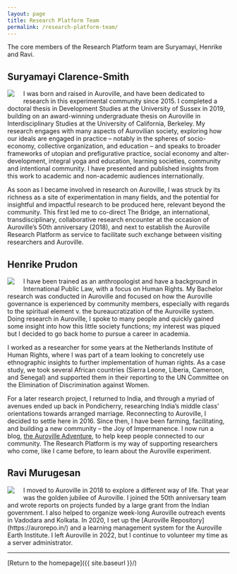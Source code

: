 ```yaml
---
layout: page
title: Research Platform Team
permalink: /research-platform-team/
---
```


The core members of the Research Platform team are Suryamayi, Henrike and Ravi.

## Suryamayi Clarence-Smith

<img src="https://aurovilleresearchplatform.github.io/images/Suryamayi.jpg" style="max-width:35%;float:left;padding-right:20px;padding-bottom:10px;">
I was born and raised in Auroville, and have been dedicated to research in this experimental community since 2015. I completed a doctoral thesis in Development Studies at the University of Sussex in 2019, building on an award-winning undergraduate thesis on Auroville in Interdisciplinary Studies at the University of California, Berkeley. My research engages with many aspects of Aurovilian society, exploring how our ideals are engaged in practice – notably in the spheres of socio-economy, collective organization, and education – and speaks to broader frameworks of utopian and prefigurative practice, social economy and alter-development, integral yoga and education, learning societies, community and intentional community. I have presented and published insights from this work to academic and non-academic audiences internationally.

As soon as I became involved in research on Auroville, I was struck by its richness as a site of experimentation in many fields, and the potential for insightful and impactful research to be produced here, relevant beyond the community. This first led me to co-direct The Bridge, an international, transdisciplinary, collaborative research encounter at the occasion of Auroville’s 50th anniversary (2018), and next to establish the Auroville Research Platform as service to facilitate such exchange between visiting researchers and Auroville.

## Henrike Prudon

<img src="https://aurovilleresearchplatform.github.io/images/Henrike.jpg" style="max-width:35%;float:left;padding-right:20px;padding-bottom:10px;">
I have been trained as an anthropologist and have a background in International Public Law, with a focus on Human Rights. My Bachelor research was conducted in Auroville and focused on how the Auroville governance is experienced by community members, especially with regards to the spiritual element v. the bureaucratization of the Auroville system. Doing research in Auroville, I spoke to many people and quickly gained some insight into how this little society functions; my interest was piqued but I decided to go back home to pursue a career in academia.

I worked as a researcher for some years at the Netherlands Institute of Human Rights, where I was part of a team looking to concretely use ethnographic insights to further implementation of human rights. As a case study, we took several African countries (Sierra Leone, Liberia, Cameroon, and Senegal) and supported them in their reporting to the UN
Committee on the Elimination of Discrimination against Women.

For a later research project, I returned to India, and through a myriad of avenues ended up back in Pondicherry, researching India’s middle class’ orientations towards arranged marriage. Reconnecting to Auroville, I decided to settle here in 2016. Since then, I have been farming, facilitating, and building a new community – the Joy of Impermanence. I now run a blog, [the Auroville Adventure](https://adventure.auroville.com/), to help keep people connected to our community. The Research Platform is my way of supporting researchers who come, like I came before, to learn about the Auroville experiment.

## Ravi Murugesan

<img src="https://aurovilleresearchplatform.github.io/images/ravi.jpg" style="max-width:35%;float:left;padding-right:20px;padding-bottom:10px;">
I moved to Auroville in 2018 to explore a different way of life. That year was the golden jubilee of Auroville. I joined the 50th anniversary team and wrote reports on projects funded by a large grant from the Indian government. I also helped to organize week-long Auroville outreach events in Vadodara and Kolkata. In 2020, I set up the [Auroville Repository](https://aurorepo.in/) and a learning management system for the Auroville Earth Institute. I left Auroville in 2022, but I continue to volunteer my time as a server administrator.


---
[Return to the homepage]({{ site.baseurl }}/)
